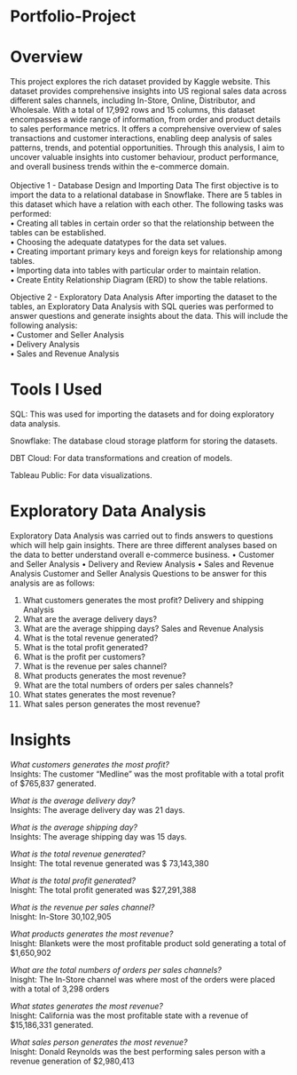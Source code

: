 # Portfolio-Project
# Overview

This project explores the rich dataset provided by Kaggle website. This dataset provides comprehensive insights into US regional sales data across different sales channels, including In-Store, Online, Distributor, and Wholesale. With a total of 17,992 rows and 15 columns, this dataset encompasses a wide range of information, from order and product details to sales performance metrics. It offers a comprehensive overview of sales transactions and customer interactions, enabling deep analysis of sales patterns, trends, and potential opportunities. Through this analysis, I aim to uncover valuable insights into customer behaviour, product performance, and overall business trends within the e-commerce domain. <br />
<br />
Objective 1 - Database Design and Importing Data
The first objective is to import the data to a relational database in Snowflake. There are 5 tables in this dataset which have a relation with each other. The following tasks was performed: <br />
•	Creating all tables in certain order so that the relationship between the tables can be established. <br />
•	Choosing the adequate datatypes for the data set values. <br />
•	Creating important primary keys and foreign keys for relationship among tables. <br />
•	Importing data into tables with particular order to maintain relation. <br />
•	Create Entity Relationship Diagram (ERD) to show the table relations. <br />

Objective 2 - Exploratory Data Analysis
After importing the dataset to the tables, an Exploratory Data Analysis with SQL queries was performed to answer questions and generate insights about the data. This will include the following analysis: <br />
•	Customer and Seller Analysis <br />
•	Delivery Analysis <br />
•	Sales and Revenue Analysis <br />

# Tools I Used
SQL: This was used for importing the datasets and for doing exploratory data analysis. <br />

Snowflake: The database cloud storage platform for storing the datasets. <br />

DBT Cloud: For data transformations and creation of models. <br />

Tableau Public: For data visualizations. <br />

# Exploratory Data Analysis
Exploratory Data Analysis was carried out to finds answers to questions which will help gain insights. There are three different analyses based on the data to better understand overall e-commerce business.
•	Customer and Seller Analysis
•	Delivery and Review Analysis
•	Sales and Revenue Analysis 
Customer and Seller Analysis
Questions to be answer for this analysis are as follows:
1.	What customers generates the most profit?
Delivery and shipping Analysis
1.	What are the average delivery days?
2.	What are the average shipping days?
Sales and Revenue Analysis 
1.	What is the total revenue generated?
2.	What is the total profit generated?
3.	What is the profit per customers?
4.	What is the revenue per sales channel?
5.	What products generates the most revenue?
6.	What are the total numbers of orders per sales channels?
7.	What states generates the most revenue?
8.	What sales person generates the most revenue?

# Insights
_What customers generates the most profit?_ <br />
Insights: The customer “Medline” was the most profitable with a total profit of $765,837 generated.

_What is the average delivery day?_ <br />
Insights:	The average delivery day was 21 days.

_What is the average shipping day?_ <br />
Insights:	The average shipping day was 15 days.

_What is the total revenue generated?_ <br />
Insight: The total revenue generated was $ 73,143,380

_What is the total profit generated?_ <br />
Inisght: The total profit generated was $27,291,388

_What is the revenue per sales channel?_ <br />
Inisght: 
In-Store	30,102,905

_What products generates the most revenue?_ <br />
Inisght: Blankets were the most profitable product sold generating a total of	$1,650,902


_What are the total numbers of orders per sales channels?_ <br />
Inisght: The In-Store channel was where most of the orders were placed with a total of 3,298 orders

_What states generates the most revenue?_ <br />
Inisght: California was the most profitable state with a revenue of $15,186,331 generated.

_What sales person generates the most revenue?_ <br />
Inisght: Donald Reynolds was the best performing sales person with a revenue generation of $2,980,413


